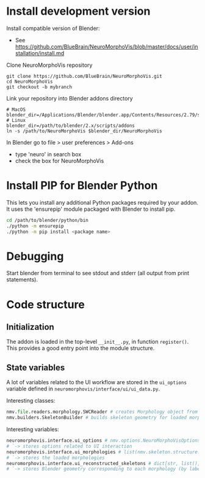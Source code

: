 # Install development version

Install compatible version of Blender:
- See https://github.com/BlueBrain/NeuroMorphoVis/blob/master/docs/user/installation/install.md

Clone NeuroMorphoVis repository 

```
git clone https://github.com/BlueBrain/NeuroMorphoVis.git
cd NeuroMorphoVis
git checkout -b mybranch
```

Link your repository into Blender addons directory

```
# MacOS
blender_dir=/Applications/Blender/blender.app/Contents/Resources/2.79/scripts/addons
# Linux
blender_dir=/path/to/blender/2.x/scripts/addons
ln -s /path/to/NeuroMorphoVis $blender_dir/NeuroMorphoVis
```


In Blender go to file > user preferences > Add-ons
- type 'neuro' in search box
- check the box for NeuroMorphoVis

# Install PIP for Blender Python

This lets you install any additional Python packages required by your addon.
It uses the 'ensurepip' module packaged with Blender to install pip.

```sh
cd /path/to/blender/python/bin
./python -m ensurepip
./python -m pip install <package name>
```

# Debugging

Start blender from terminal to see stdout and stderr (all output from print
statements).

# Code structure

## Initialization

The addon is loaded in the top-level `__init__.py`, in function `register()`.
This provides a good entry point into the module structure.

## State variables

A lot of variables related to the UI workflow are stored in the `ui_options` variable defined in `neuromorphovis/interface/ui/ui_data.py`.

Interesting classes:

```python
nmv.file.readers.morphology.SWCReader # creates Morphology object from file
nmv.builders.SkeletonBuilder # builds skeleton geometry for loaded morphology
```

Interesting variables:

```python
neuromorphovis.interface.ui_options # nmv.options.NeuroMorphoVisOptions
# `-> stores options related to UI interaction
neuromorphovis.interface.ui_morphologies # list(nmv.skeleton.structure.Morphology)
# `-> stores the loaded morphologies
neuromorphovis.interface.ui_reconstructed_skeletons # dict[str, list()]
# `-> stores Blender geometry corresponding to each morphology (by label)
```